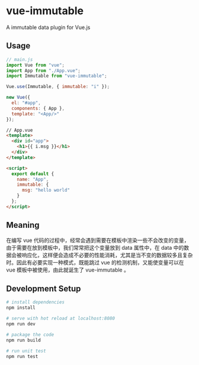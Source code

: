 # vue-immutable

A immutable data plugin for Vue.js

## Usage

```js
// main.js
import Vue from "vue";
import App from "./App.vue";
import Immutable from "vue-immutable";

Vue.use(Immutable, { immutable: "i" });

new Vue({
  el: "#app",
  components: { App },
  template: "<App/>"
});
```

```html
// App.vue
<template>
  <div id="app">
    <h1>{{ i.msg }}</h1>
  </div>
</template>

<script>
  export default {
    name: "App",
    immutable: {
      msg: "hello world"
    }
  };
</script>
```

## Meaning
在编写 vue 代码的过程中，经常会遇到需要在模板中渲染一些不会改变的变量，由于需要在放到模板中，我们常常把这个变量放到 data 属性中，在 data 中的数据会被响应化，这样便会造成不必要的性能消耗，尤其是当不变的数据较多且复杂时。因此有必要实现一种模式，既能跳过 vue 的检测机制，又能使变量可以在 vue 模板中被使用，由此就诞生了 vue-immutable 。

## Development Setup

```bash
# install dependencies
npm install

# serve with hot reload at localhost:8080
npm run dev

# package the code
npm run build

# run unit test
npm run test
```
